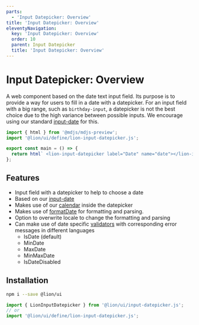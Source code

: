 ```yaml
---
parts:
  - 'Input Datepicker: Overview'
title: 'Input Datepicker: Overview'
eleventyNavigation:
  key: 'Input Datepicker: Overview'
  order: 10
  parent: Input Datepicker
  title: 'Input Datepicker: Overview'
---
```


# Input Datepicker: Overview

A web component based on the date text input field. Its purpose is to provide a way for users to fill in a date with a datepicker.
For an input field with a big range, such as `birthday-input`, a datepicker is not the best choice due to the high variance between possible inputs.
We encourage using our standard [input-date](../input-date/overview.md) for this.

```js script
import { html } from '@mdjs/mdjs-preview';
import '@lion/ui/define/lion-input-datepicker.js';
```

```js preview-story
export const main = () => {
  return html` <lion-input-datepicker label="Date" name="date"></lion-input-datepicker> `;
};
```

## Features

- Input field with a datepicker to help to choose a date
- Based on our [input-date](../input-date/overview.md)
- Makes use of our [calendar](../calendar/overview.md) inside the datepicker
- Makes use of [formatDate](../../fundamentals/systems/localize/dates.md) for formatting and parsing.
- Option to overwrite locale to change the formatting and parsing
- Can make use of date specific [validators](../../fundamentals/systems/form/validate.md) with corresponding error messages in different languages
  - IsDate (default)
  - MinDate
  - MaxDate
  - MinMaxDate
  - IsDateDisabled

## Installation

```bash
npm i --save @lion/ui
```

```js
import { LionInputDatepicker } from '@lion/ui/input-datepicker.js';
// or
import '@lion/ui/define/lion-input-datepicker.js';
```
